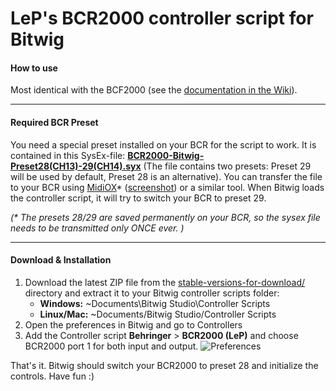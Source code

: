 # LeP's BCR2000 controller script for Bitwig

#### How to use

Most identical with the BCF2000 (see the [documentation in the Wiki][wikiLink]).

---
#### Required BCR Preset
You need a special preset installed on your BCR for the script to work.
It is contained in this SysEx-file: [**BCR2000-Bitwig-Preset28(CH13)-29(CH14).syx**][sysexfile]
(The file contains two presets: Preset 29  will be used by default, Preset 28 is an alternative).
You can transfer the file to your BCR using [MidiOX][midiOxLink]* ([screenshot][midiOxScreenshot])
or a similar tool. When Bitwig loads the controller script, it will try to switch your BCR to preset 29.

_(* The presets 28/29 are saved permanently on your BCR, so the sysex file needs to be transmitted only ONCE ever. )_

---
#### Download & Installation

1.  Download the latest ZIP file from the [stable-versions-for-download/][stableFolder] directory and extract it to your Bitwig controller scripts folder:
    * **Windows:** ~Documents\Bitwig Studio\Controller Scripts
    * **Linux/Mac:** ~Documents/Bitwig Studio/Controller Scripts
2.  Open the preferences in Bitwig and go to Controllers
3.  Add the Controller script **Behringer** > **BCR2000 (LeP)** and choose BCR2000 port 1 for both input and output. ![Preferences][prefs]

That's it. Bitwig should switch your BCR2000 to preset 28 and initialize the controls. Have fun :)

[wikiLink]: https://github.com/justlep/bitwig/wiki/LeP's-BCF2000
[sysexfile]: https://raw.githubusercontent.com/justlep/bitwig/master/doc/Behringer%20BCR2000/BCR2000-Bitwig-Preset28(CH13)-29(CH14).syx
[prefs]: https://raw.githubusercontent.com/justlep/bitwig/master/doc/Behringer%20BCR2000/img/preferences.png
[stableFolder]: https://github.com/justlep/bitwig/tree/master/stable-version-for-download/
[midiOxScreenshot]: https://raw.githubusercontent.com/justlep/bitwig/master/doc/Behringer%20BCF2000/img/MidiOX-send-SysEx.png
[midiOxLink]: http://www.midiox.com/

